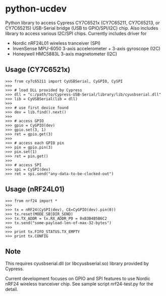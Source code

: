 python-ucdev
============

Python library to access Cypress CY7C6521x (CY7C65211, CY7C65213, or CY7C65215) USB-Serial bridge (USB to GPIO/SPI/I2C) chip.
Also includes library to access various I2C/SPI chips. Currently includes driver for

- Nordic nRF24L01 wireless tranceiver (SPI)
- InvenSense MPU-6050 3-axis accelerometer + 3-axis gyroscope (I2C)
- Honeywell HMC5883L 3-axis magnetometer (I2C)

## Usage (CY7C6521x)

    >>> from cy7c65211 import CyUSBSerial, CyGPIO, CySPI
    >>> 
    >>> # load DLL provided by Cypress
    >>> dll = "c:/path/to/Cypress-USB-Serial/library/lib/cyusbserial.dll"
    >>> lib = CyUSBSerial(lib = dll)
    >>>
    >>> # use first device found
    >>> dev = lib.find().next()
    >>>
    >>> # access GPIO
    >>> gpio = CyGPIO(dev)
    >>> gpio.set(3, 1)
    >>> ret = gpio.get(3)
    >>>
    >>> # access each GPIO pin
    >>> pin = gpio.pin(3)
    >>> pin.set(1)
    >>> ret = pin.get()
    >>>
    >>> # access SPI
    >>> spi = CySPI(dev)
    >>> ret = spi.send("any-data-to-be-clocked-out")

## Usage (nRF24L01)

    >>> from nrf24 import *
    >>> 
    >>> tx = nRF24(CySPI(dev), CE=CyGPIO(dev).pin(0))
    >>> tx.reset(MODE_SB|DIR_SEND)
    >>> tx.TX_ADDR = tx.RX_ADDR_P0 = 0xB3B4B5B6C2
    >>> tx.send("some-payload-len-of-max-32-bytes")
    >>>
    >>> print tx.FIFO_STATUS.TX_EMPTY
    >>> print tx.CONFIG

## Note
This requires cyusbserial.dll (or libcyusbserial.so) library
provided by Cypress.

Current development focuses on GPIO and SPI features to
use Nordic nRF24 wireless tranceiver chip. See sample script
nrf24-test.py for the detail.
